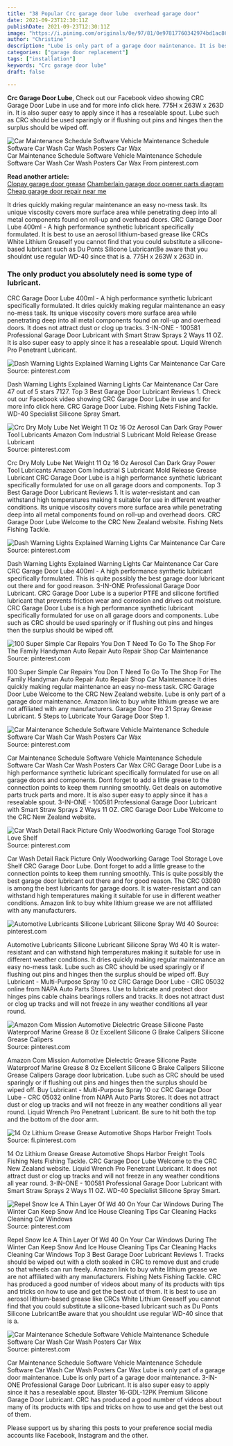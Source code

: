 ```yaml
---
title: "38 Popular Crc garage door lube  overhead garage door"
date: 2021-09-23T12:30:11Z
publishDate: 2021-09-23T12:30:11Z
image: "https://i.pinimg.com/originals/0e/97/81/0e97817760342974bd1ac86fe1c48982.jpg"
author: "Christine"
description: "Lube is only part of a garage door maintenance. It is best to use an aerosol lithium-based grease like CRCs White Lithium GreaseIf you cannot find that you could substitute a silicone-based lubricant such as Du Ponts Silicone LubricantBe aware that you shouldnt use regular WD-40 since that is a. Crc garage door lube"
categories: ["garage door replacement"]
tags: ["installation"]
keywords: "Crc garage door lube"
draft: false

---
```

<!-- Head tag Code -->
**Crc Garage Door Lube**, Check out our Facebook video showing CRC Garage Door Lube in use and for more info click here. 775H x 263W x 263D in. It is also super easy to apply since it has a resealable spout. Lube such as CRC should be used sparingly or if flushing out pins and hinges then the surplus should be wiped off.

![Car Maintenance Schedule Software Vehicle Maintenance Schedule Software Car Wash Car Wash Posters Car Wax](https://i.pinimg.com/originals/0e/97/81/0e97817760342974bd1ac86fe1c48982.jpg "Car Maintenance Schedule Software Vehicle Maintenance Schedule Software Car Wash Car Wash Posters Car Wax")
Car Maintenance Schedule Software Vehicle Maintenance Schedule Software Car Wash Car Wash Posters Car Wax From pinterest.com

**Read another article:**  
[Clopay garage door grease](/clopay-garage-door-grease/)
[Chamberlain garage door opener parts diagram](/chamberlain-garage-door-opener-parts-diagram/)
[Cheap garage door repair near me](/cheap-garage-door-repair-near-me/)


It dries quickly making regular maintenance an easy no-mess task. Its unique viscosity covers more surface area while penetrating deep into all metal components found on roll-up and overhead doors. CRC Garage Door Lube 400ml - A high performance synthetic lubricant specifically formulated. It is best to use an aerosol lithium-based grease like CRCs White Lithium GreaseIf you cannot find that you could substitute a silicone-based lubricant such as Du Ponts Silicone LubricantBe aware that you shouldnt use regular WD-40 since that is a. 775H x 263W x 263D in.

### The only product you absolutely need is some type of lubricant.

CRC Garage Door Lube 400ml - A high performance synthetic lubricant specifically formulated. It dries quickly making regular maintenance an easy no-mess task. Its unique viscosity covers more surface area while penetrating deep into all metal components found on roll-up and overhead doors. It does not attract dust or clog up tracks. 3-IN-ONE - 100581 Professional Garage Door Lubricant with Smart Straw Sprays 2 Ways 11 OZ. It is also super easy to apply since it has a resealable spout. Liquid Wrench Pro Penetrant Lubricant.


![Dash Warning Lights Explained Warning Lights Car Maintenance Car Care](https://i.pinimg.com/originals/fd/9e/79/fd9e79955f9203783a1a0f635dfbc71e.jpg "Dash Warning Lights Explained Warning Lights Car Maintenance Car Care")
Source: pinterest.com

Dash Warning Lights Explained Warning Lights Car Maintenance Car Care 47 out of 5 stars 7127. Top 3 Best Garage Door Lubricant Reviews 1. Check out our Facebook video showing CRC Garage Door Lube in use and for more info click here. CRC Garage Door Lube. Fishing Nets Fishing Tackle. WD-40 Specialist Silicone Spray Smart.

![Crc Dry Moly Lube Net Weight 11 Oz 16 Oz Aerosol Can Dark Gray Power Tool Lubricants Amazon Com Industrial S Lubricant Mold Release Grease Lubricant](https://i.pinimg.com/originals/fd/79/ed/fd79edd8e883f413f9622e349d66069c.png "Crc Dry Moly Lube Net Weight 11 Oz 16 Oz Aerosol Can Dark Gray Power Tool Lubricants Amazon Com Industrial S Lubricant Mold Release Grease Lubricant")
Source: pinterest.com

Crc Dry Moly Lube Net Weight 11 Oz 16 Oz Aerosol Can Dark Gray Power Tool Lubricants Amazon Com Industrial S Lubricant Mold Release Grease Lubricant CRC Garage Door Lube is a high performance synthetic lubricant specifically formulated for use on all garage doors and components. Top 3 Best Garage Door Lubricant Reviews 1. It is water-resistant and can withstand high temperatures making it suitable for use in different weather conditions. Its unique viscosity covers more surface area while penetrating deep into all metal components found on roll-up and overhead doors. CRC Garage Door Lube Welcome to the CRC New Zealand website. Fishing Nets Fishing Tackle.

![Dash Warning Lights Explained Warning Lights Car Maintenance Car Care](https://i.pinimg.com/736x/fd/9e/79/fd9e79955f9203783a1a0f635dfbc71e--x-infographics.jpg "Dash Warning Lights Explained Warning Lights Car Maintenance Car Care")
Source: pinterest.com

Dash Warning Lights Explained Warning Lights Car Maintenance Car Care CRC Garage Door Lube 400ml - A high performance synthetic lubricant specifically formulated. This is quite possibly the best garage door lubricant out there and for good reason. 3-IN-ONE Professional Garage Door Lubricant. CRC Garage Door Lube is a superior PTFE and silicone fortified lubricant that prevents friction wear and corrosion and drives out moisture. CRC Garage Door Lube is a high performance synthetic lubricant specifically formulated for use on all garage doors and components. Lube such as CRC should be used sparingly or if flushing out pins and hinges then the surplus should be wiped off.

![100 Super Simple Car Repairs You Don T Need To Go To The Shop For The Family Handyman Auto Repair Auto Repair Shop Car Maintenance](https://i.pinimg.com/originals/29/84/58/2984582ff6c4aebcc31383bcd1d76f21.jpg "100 Super Simple Car Repairs You Don T Need To Go To The Shop For The Family Handyman Auto Repair Auto Repair Shop Car Maintenance")
Source: pinterest.com

100 Super Simple Car Repairs You Don T Need To Go To The Shop For The Family Handyman Auto Repair Auto Repair Shop Car Maintenance It dries quickly making regular maintenance an easy no-mess task. CRC Garage Door Lube Welcome to the CRC New Zealand website. Lube is only part of a garage door maintenance. Amazon link to buy white lithium grease we are not affiliated with any manufacturers. Garage Door Pro 21 Spray Grease Lubricant. 5 Steps to Lubricate Your Garage Door Step 1.

![Car Maintenance Schedule Software Vehicle Maintenance Schedule Software Car Wash Car Wash Posters Car Wax](https://i.pinimg.com/150x150/23/b4/fa/23b4fa352fa7ea4a75aaf09dd18049be.jpg "Car Maintenance Schedule Software Vehicle Maintenance Schedule Software Car Wash Car Wash Posters Car Wax")
Source: pinterest.com

Car Maintenance Schedule Software Vehicle Maintenance Schedule Software Car Wash Car Wash Posters Car Wax CRC Garage Door Lube is a high performance synthetic lubricant specifically formulated for use on all garage doors and components. Dont forget to add a little grease to the connection points to keep them running smoothly. Get deals on automotive parts truck parts and more. It is also super easy to apply since it has a resealable spout. 3-IN-ONE - 100581 Professional Garage Door Lubricant with Smart Straw Sprays 2 Ways 11 OZ. CRC Garage Door Lube Welcome to the CRC New Zealand website.

![Car Wash Detail Rack Picture Only Woodworking Garage Tool Storage Love Shelf](https://i.pinimg.com/originals/e3/8c/1a/e38c1a9b0ba0fb09e881165aba628aa4.jpg "Car Wash Detail Rack Picture Only Woodworking Garage Tool Storage Love Shelf")
Source: pinterest.com

Car Wash Detail Rack Picture Only Woodworking Garage Tool Storage Love Shelf CRC Garage Door Lube. Dont forget to add a little grease to the connection points to keep them running smoothly. This is quite possibly the best garage door lubricant out there and for good reason. The CRC 03080 is among the best lubricants for garage doors. It is water-resistant and can withstand high temperatures making it suitable for use in different weather conditions. Amazon link to buy white lithium grease we are not affiliated with any manufacturers.

![Automotive Lubricants Silicone Lubricant Silicone Spray Wd 40](https://i.pinimg.com/originals/67/09/f2/6709f2e8920ac20cfb6666b4f16158ce.jpg "Automotive Lubricants Silicone Lubricant Silicone Spray Wd 40")
Source: pinterest.com

Automotive Lubricants Silicone Lubricant Silicone Spray Wd 40 It is water-resistant and can withstand high temperatures making it suitable for use in different weather conditions. It dries quickly making regular maintenance an easy no-mess task. Lube such as CRC should be used sparingly or if flushing out pins and hinges then the surplus should be wiped off. Buy Lubricant - Multi-Purpose Spray 10 oz CRC Garage Door Lube - CRC 05032 online from NAPA Auto Parts Stores. Use to lubricate and protect door hinges pins cable chains bearings rollers and tracks. It does not attract dust or clog up tracks and will not freeze in any weather conditions all year round.

![Amazon Com Mission Automotive Dielectric Grease Silicone Paste Waterproof Marine Grease 8 Oz Excellent Silicone G Brake Calipers Silicone Grease Calipers](https://i.pinimg.com/originals/31/fa/4c/31fa4c1bf68f42880c3580653cca1bad.png "Amazon Com Mission Automotive Dielectric Grease Silicone Paste Waterproof Marine Grease 8 Oz Excellent Silicone G Brake Calipers Silicone Grease Calipers")
Source: pinterest.com

Amazon Com Mission Automotive Dielectric Grease Silicone Paste Waterproof Marine Grease 8 Oz Excellent Silicone G Brake Calipers Silicone Grease Calipers Garage door lubrication. Lube such as CRC should be used sparingly or if flushing out pins and hinges then the surplus should be wiped off. Buy Lubricant - Multi-Purpose Spray 10 oz CRC Garage Door Lube - CRC 05032 online from NAPA Auto Parts Stores. It does not attract dust or clog up tracks and will not freeze in any weather conditions all year round. Liquid Wrench Pro Penetrant Lubricant. Be sure to hit both the top and the bottom of the door arm.

![14 Oz Lithium Grease Grease Automotive Shops Harbor Freight Tools](https://i.pinimg.com/originals/3d/8b/bf/3d8bbfdf71b44e6d51b3241fdf18946a.jpg "14 Oz Lithium Grease Grease Automotive Shops Harbor Freight Tools")
Source: fi.pinterest.com

14 Oz Lithium Grease Grease Automotive Shops Harbor Freight Tools Fishing Nets Fishing Tackle. CRC Garage Door Lube Welcome to the CRC New Zealand website. Liquid Wrench Pro Penetrant Lubricant. It does not attract dust or clog up tracks and will not freeze in any weather conditions all year round. 3-IN-ONE - 100581 Professional Garage Door Lubricant with Smart Straw Sprays 2 Ways 11 OZ. WD-40 Specialist Silicone Spray Smart.

![Repel Snow Ice A Thin Layer Of Wd 40 On Your Car Windows During The Winter Can Keep Snow And Ice House Cleaning Tips Car Cleaning Hacks Cleaning Car Windows](https://i.pinimg.com/originals/f8/bc/d0/f8bcd0a33e9c86453ea5a2798f72910c.png "Repel Snow Ice A Thin Layer Of Wd 40 On Your Car Windows During The Winter Can Keep Snow And Ice House Cleaning Tips Car Cleaning Hacks Cleaning Car Windows")
Source: pinterest.com

Repel Snow Ice A Thin Layer Of Wd 40 On Your Car Windows During The Winter Can Keep Snow And Ice House Cleaning Tips Car Cleaning Hacks Cleaning Car Windows Top 3 Best Garage Door Lubricant Reviews 1. Tracks should be wiped out with a cloth soaked in CRC to remove dust and crude so that wheels can run freely. Amazon link to buy white lithium grease we are not affiliated with any manufacturers. Fishing Nets Fishing Tackle. CRC has produced a good number of videos about many of its products with tips and tricks on how to use and get the best out of them. It is best to use an aerosol lithium-based grease like CRCs White Lithium GreaseIf you cannot find that you could substitute a silicone-based lubricant such as Du Ponts Silicone LubricantBe aware that you shouldnt use regular WD-40 since that is a.

![Car Maintenance Schedule Software Vehicle Maintenance Schedule Software Car Wash Car Wash Posters Car Wax](https://i.pinimg.com/originals/0e/97/81/0e97817760342974bd1ac86fe1c48982.jpg "Car Maintenance Schedule Software Vehicle Maintenance Schedule Software Car Wash Car Wash Posters Car Wax")
Source: pinterest.com

Car Maintenance Schedule Software Vehicle Maintenance Schedule Software Car Wash Car Wash Posters Car Wax Lube is only part of a garage door maintenance. Lube is only part of a garage door maintenance. 3-IN-ONE Professional Garage Door Lubricant. It is also super easy to apply since it has a resealable spout. Blaster 16-GDL-12PK Premium Silicone Garage Door Lubricant. CRC has produced a good number of videos about many of its products with tips and tricks on how to use and get the best out of them.

Please support us by sharing this posts to your preference social media accounts like Facebook, Instagram and the other.

